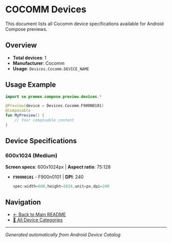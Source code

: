 # COCOMM Devices

This document lists all Cocomm device specifications available for Android Compose previews.

## Overview

- **Total devices**: 1
- **Manufacturer**: Cocomm
- **Usage**: `Devices.Cocomm.DEVICE_NAME`

## Usage Example

```kotlin
import se.premex.compose.preview.devices.*

@Preview(device = Devices.Cocomm.F900N0101)
@Composable
fun MyPreview() {
    // Your composable content
}
```

## Device Specifications

### 600x1024 (Medium)

**Screen specs**: 600x1024px | **Aspect ratio**: 75:128

- **`F900N0101`** - F900n0101 | **DPI**: 240
  ```kotlin
  spec:width=600,height=1024,unit=px,dpi=240
  ```

## Navigation

- [← Back to Main README](../../README.md)
- [📱 All Device Categories](../README.md)

---
*Generated automatically from Android Device Catalog*
